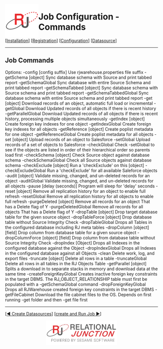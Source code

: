  <a href="http://www.sesamesoftware.com"><img align=left src="../images/RJOrbit110x110.png"></img></a>

# Job Configuration - Commands

[[Installation](installguide.md)] [[Registration](RegistrationGuide.md)] [[Configuration](configurationGuide.md)] [[Datasource](DatasourceGuide.md)]

---

## Job Commands

Options:
-config [config suffix] Use rjwarehouse.properties file suffix
-getSchema [object] Sync database schema with Source and print tabbed report
-getSchemaGlobal Sync database with entire Source Schema and print tabbed report
-getSchemaTabbed [object] Sync database schema with Source schema and print tabbed report
-getSchemaTabbedGlobal Sync database schema with entire Source schema and print tabbed report
-get [object] Download records of an object, automatic full load or incremental
-getGlobal Download Updated records of all objects if there is recent history
-getParallelGlobal Download Updated records of all objects if there is recent history, processing multiple objects simultaneously
-getIndex [object] Create foreign key indexes for one object
-getIndexGlobal Create foreign key indexes for all objects
-getReference [object] Create poplist metadata for one object
-getReferenceGlobal Create poplist metadata for all objects
-set [object] Upload records of an object to Salesforce
-setGlobal Upload records of a set of objects to Salesforce
-checkGlobal Check -setGlobal to see if the objects are listed in order of their hierarchical order so parents load first
-checkSchema [object] Check Source object against database schema
-checkSchemaGlobal Check all Source objects against database schema
-checkExclude [object] Run a 'checkExclude' on this [object]
-checkExcludeGlobal Run a 'checkExclude' for all available Saleforce objects
-audit [object] Validate missing, changed, and un-deleted records for an object
-auditGlobal Validate missing, changed, and un-deleted records for all objects
-pause [delay (seconds)] Program will sleep for 'delay' seconds
-reset [object] Remove all replication history for an object to enable full refresh
-resetGlobal Remove all replication history for all objects to enable full refresh
-purgeDeleted [object] Remove all records for an object That has a Delete flag of Y
-purgeDeletedGlobal Remove all records for all objects That has a Delete flag of Y
-dropTable [object] Drop target database table for the given source object
-dropTableForce [object] Drop database table without Source Integrity Check
-dropTableGlobal Drops all Tables in the configured database including RJ meta tables
-dropColumn [object] [field] Drop column from database table for a given source object
-dropColumnForce [object] [field] Drop column from database table without Source Integrity Check
-dropIndex [Object] Drops all Indexes in the configured database against the Object
-dropIndexGlobal Drops all Indexes in the configured database against all Objects
-clean Delete work, log, and export files
-truncate [object] Delete all rows in a table
-truncateGlobal Delete all rows in all tables in the RJ Objects Table
-getParallel [object] Splits a download in to separate stacks in memory and download data at the same time
-createForeignKeyGlobal Creates inactive foreign key constraints in the target DBMS. The RJ_OBJECT_RELATIONSHIP table must first be populated with a -getSchemaGlobal command
-dropForeignKeyGlobal Drops all RJWarehouse created foreign key constraints in the target DBMS
-getFileCabinet Download the file cabinet files to the OS. Depends on first running -get folder and then -get file first


---

[[&#9664; Create Datasources](DatasourceGuide.md)] [[create and Run Job &#9654;](JobSetup.md)]

<p align="center" >  <a href="http://www.sesamesoftware.com"><img align=center src="../images/poweredBy.png" height="80px"></img></a> </p>